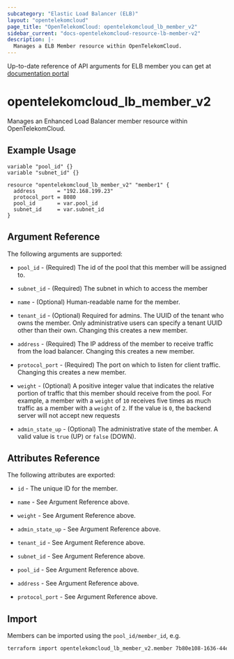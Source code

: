 ```yaml
---
subcategory: "Elastic Load Balancer (ELB)"
layout: "opentelekomcloud"
page_title: "OpenTelekomCloud: opentelekomcloud_lb_member_v2"
sidebar_current: "docs-opentelekomcloud-resource-lb-member-v2"
description: |-
  Manages a ELB Member resource within OpenTelekomCloud.
---
```


Up-to-date reference of API arguments for ELB member you can get at
[documentation portal](https://docs.otc.t-systems.com/elastic-load-balancing/api-ref/apis_v2.0/backend_server)

# opentelekomcloud_lb_member_v2

Manages an Enhanced Load Balancer member resource within OpenTelekomCloud.

## Example Usage

```hcl
variable "pool_id" {}
variable "subnet_id" {}

resource "opentelekomcloud_lb_member_v2" "member1" {
  address       = "192.168.199.23"
  protocol_port = 8080
  pool_id       = var.pool_id
  subnet_id     = var.subnet_id
}
```

## Argument Reference

The following arguments are supported:

* `pool_id` - (Required) The id of the pool that this member will be
  assigned to.

* `subnet_id` - (Required) The subnet in which to access the member

* `name` - (Optional) Human-readable name for the member.

* `tenant_id` - (Optional) Required for admins. The UUID of the tenant who owns
  the member.  Only administrative users can specify a tenant UUID
  other than their own. Changing this creates a new member.

* `address` - (Required) The IP address of the member to receive traffic from
  the load balancer. Changing this creates a new member.

* `protocol_port` - (Required) The port on which to listen for client traffic.
  Changing this creates a new member.

* `weight` - (Optional)  A positive integer value that indicates the relative
  portion of traffic that this member should receive from the pool. For
  example, a member with a `weight` of `10` receives five times as much traffic
  as a member with a `weight` of `2`. If the value is `0`, the backend server will not accept new requests

* `admin_state_up` - (Optional) The administrative state of the member.
  A valid value is `true` (UP) or `false` (DOWN).

## Attributes Reference

The following attributes are exported:

* `id` - The unique ID for the member.

* `name` - See Argument Reference above.

* `weight` - See Argument Reference above.

* `admin_state_up` - See Argument Reference above.

* `tenant_id` - See Argument Reference above.

* `subnet_id` - See Argument Reference above.

* `pool_id` - See Argument Reference above.

* `address` - See Argument Reference above.

* `protocol_port` - See Argument Reference above.

## Import

Members can be imported using the `pool_id/member_id`, e.g.

```sh
terraform import opentelekomcloud_lb_member_v2.member 7b80e108-1636-44e5-aece-986b0052b7dd/1bb93b8b-37a4-4b50-92cc-daa4c89d4e4c
```
